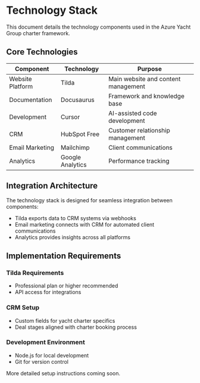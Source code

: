 # Technology Stack

This document details the technology components used in the Azure Yacht Group charter framework.

## Core Technologies

| Component | Technology | Purpose |
|-----------|------------|---------|
| Website Platform | Tilda | Main website and content management |
| Documentation | Docusaurus | Framework and knowledge base |
| Development | Cursor | AI-assisted code development |
| CRM | HubSpot Free | Customer relationship management |
| Email Marketing | Mailchimp | Client communications |
| Analytics | Google Analytics | Performance tracking |

## Integration Architecture

The technology stack is designed for seamless integration between components:

- Tilda exports data to CRM systems via webhooks
- Email marketing connects with CRM for automated client communications
- Analytics provides insights across all platforms

## Implementation Requirements

### Tilda Requirements
- Professional plan or higher recommended
- API access for integrations

### CRM Setup
- Custom fields for yacht charter specifics
- Deal stages aligned with charter booking process

### Development Environment
- Node.js for local development
- Git for version control

More detailed setup instructions coming soon. 